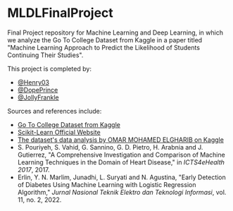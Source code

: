 # MLDLFinalProject

Final Project repository for Machine Learning and Deep Learning, in which we analyze the Go To College Dataset from Kaggle in a paper titled "Machine Learning Approach to Predict the  Likelihood of Students Continuing Their Studies".

This project is completed by:
- [@Henry03](https://github.com/Henry03)
- [@DopePrince](https://github.com/DopePrince)
- [@JollyFrankle](https://github.com/JollyFrankle)

Sources and references include:
- [Go To College Dataset from Kaggle](https://www.kaggle.com/datasets/saddamazyazy/go-to-college-dataset)
- [Scikit-Learn Official Website](https://scikit-learn.org/)
- [The dataset's data analysis by OMAR MOHAMED ELGHARIB on Kaggle](https://www.kaggle.com/code/omarmohamedelgharib/go-to-college-eda-and-ml)
- S. Pouriyeh, S. Vahid, G. Sannino, G. D. Pietro, H. Arabnia and J. Gutierrez, "A Comprehensive Investigation and Comparison of Machine Learning Techniques in the Domain of Heart Disease," in _ICTS4eHealth 2017_, 2017.
- Erlin, Y. N. Marlim, Junadhi, L. Suryati and N. Agustina, "Early Detection of Diabetes Using Machine Learning with Logistic Regression Algorithm," _Jurnal Nasional Teknik Elektro dan Teknologi Informasi_, vol. 11, no. 2, 2022. 
